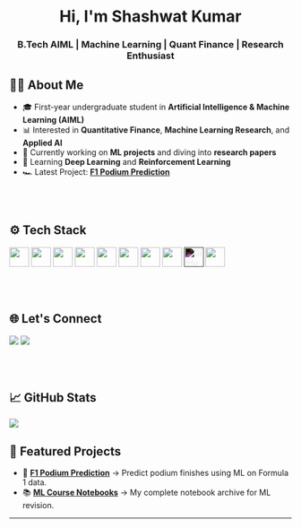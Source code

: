 <h1 align="center">Hi, I'm Shashwat Kumar</h1>
<h3 align="center">B.Tech AIML | Machine Learning | Quant Finance | Research Enthusiast</h3>



## 👨‍💻 About Me
- 🎓 First-year undergraduate student in **Artificial Intelligence & Machine Learning (AIML)**  
- 📊 Interested in **Quantitative Finance**, **Machine Learning Research**, and **Applied AI**  
- 🔭 Currently working on **ML projects** and diving into **research papers**  
- 🧠 Learning **Deep Learning** and **Reinforcement Learning**  
- 🏎️ Latest Project: **[F1 Podium Prediction](https://github.com/Shashquatch28/f1-podium-prediction)**

<br><br>


## ⚙️ Tech Stack


<p align="left">
  <!-- Languages & Libraries -->
  <img src="https://cdn.jsdelivr.net/gh/devicons/devicon/icons/python/python-original.svg" width="35" height="35" />
  <img src="https://cdn.jsdelivr.net/gh/devicons/devicon/icons/numpy/numpy-original.svg" width="35" height="35" />
  <img src="https://cdn.jsdelivr.net/gh/devicons/devicon/icons/pandas/pandas-original.svg" width="35" height="35" />
  <img src="https://cdn.jsdelivr.net/gh/devicons/devicon/icons/matplotlib/matplotlib-original.svg" width="35" height="35" />
  
  <!-- Seaborn (no official icon) — improvising with Python icon + tooltip -->
  
  <img src="https://cdn.jsdelivr.net/gh/devicons/devicon/icons/jupyter/jupyter-original.svg" width="35" height="35" />  
  <!-- Deep Learning -->
  <img src="https://cdn.jsdelivr.net/gh/devicons/devicon/icons/tensorflow/tensorflow-original.svg" width="35" height="35" />
  <img src="https://cdn.jsdelivr.net/gh/devicons/devicon/icons/keras/keras-original.svg" width="35" height="35" />
  
  <!-- Tools -->
  <img src="https://cdn.jsdelivr.net/gh/devicons/devicon/icons/git/git-original.svg" width="35" height="35" />
  <img src="https://cdn.jsdelivr.net/gh/devicons/devicon/icons/github/github-original.svg" width="35" height="35" style="filter: invert(1);" title="GitHub (adjusted for dark background)" />
  <img src="https://cdn.jsdelivr.net/gh/devicons/devicon/icons/vscode/vscode-original.svg" width="35" height="35" />
</p>



<br><br>


## 🌐 Let's Connect
<p>
  <a href="mailto:kumarshashwat1028@gmail.com"><img src="https://img.shields.io/badge/Email-D14836?style=for-the-badge&logo=gmail&logoColor=white" /></a>
  <a href="https://www.linkedin.com/in/shash-ai/" target="_blank"><img src="https://img.shields.io/badge/-LinkedIn-0A66C2?style=for-the-badge&logo=linkedin&logoColor=white"/></a>
</p>


<br><br>



## 📈 GitHub Stats
<p>
  <img src="https://github-readme-stats.vercel.app/api?username=Shashquatch28&show_icons=true&theme=tokyonight" />
</p>



## 🚀 Featured Projects
- 🎯 **[F1 Podium Prediction](https://github.com/Shashquatch28/f1-podium-prediction)** → Predict podium finishes using ML on Formula 1 data.
- 📚 **[ML Course Notebooks](https://github.com/Shashquatch28/ml-course-notebooks)** → My complete notebook archive for ML revision.

---

